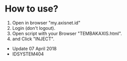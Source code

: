 # How to use?
1. Open in browser "my.axisnet.id"
2. Login (don't logout).
3. Open script with your Browser "TEMBAKAXIS.html".
4. and Click "INJECT".

* Update 07 April 2018
* IDSYSTEM404
